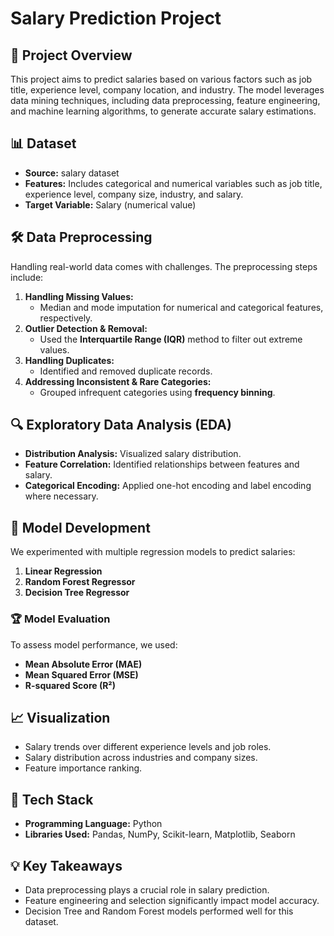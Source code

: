 # Salary Prediction Project

## 📌 Project Overview
This project aims to predict salaries based on various factors such as job title, experience level, company location, and industry. The model leverages data mining techniques, including data preprocessing, feature engineering, and machine learning algorithms, to generate accurate salary estimations.

## 📊 Dataset
- **Source:**  salary dataset
- **Features:** Includes categorical and numerical variables such as job title, experience level, company size, industry, and salary.
- **Target Variable:** Salary (numerical value)

## 🛠 Data Preprocessing
Handling real-world data comes with challenges. The preprocessing steps include:
1. **Handling Missing Values:**
   - Median and mode imputation for numerical and categorical features, respectively.
2. **Outlier Detection & Removal:**
   - Used the **Interquartile Range (IQR)** method to filter out extreme values.
3. **Handling Duplicates:**
   - Identified and removed duplicate records.
4. **Addressing Inconsistent & Rare Categories:**
   - Grouped infrequent categories using **frequency binning**.

## 🔍 Exploratory Data Analysis (EDA)
- **Distribution Analysis:** Visualized salary distribution.
- **Feature Correlation:** Identified relationships between features and salary.
- **Categorical Encoding:** Applied one-hot encoding and label encoding where necessary.

## 🚀 Model Development
We experimented with multiple regression models to predict salaries:
1. **Linear Regression**
2. **Random Forest Regressor**
3. **Decision Tree Regressor**

### 🏆 Model Evaluation
To assess model performance, we used:
- **Mean Absolute Error (MAE)**
- **Mean Squared Error (MSE)**
- **R-squared Score (R²)**

## 📈 Visualization
- Salary trends over different experience levels and job roles.
- Salary distribution across industries and company sizes.
- Feature importance ranking.

## 🔧 Tech Stack
- **Programming Language:** Python
- **Libraries Used:** Pandas, NumPy, Scikit-learn, Matplotlib, Seaborn

## 💡 Key Takeaways
- Data preprocessing plays a crucial role in salary prediction.
- Feature engineering and selection significantly impact model accuracy.
- Decision Tree and Random Forest models performed well for this dataset.

